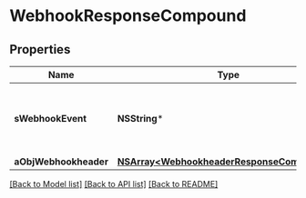 # WebhookResponseCompound

## Properties
Name | Type | Description | Notes
------------ | ------------- | ------------- | -------------
**sWebhookEvent** | **NSString*** | The concatenated string to describe the Webhook event | [optional] 
**aObjWebhookheader** | [**NSArray&lt;WebhookheaderResponseCompound&gt;***](WebhookheaderResponseCompound.md) |  | [optional] 

[[Back to Model list]](../README.md#documentation-for-models) [[Back to API list]](../README.md#documentation-for-api-endpoints) [[Back to README]](../README.md)


